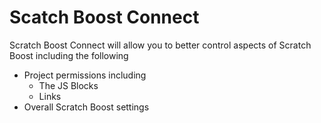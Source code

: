 # Scatch Boost Connect

Scratch Boost Connect will allow you to better control aspects of Scratch Boost including the following

* Project permissions including
  * The JS Blocks
  * Links
* Overall Scratch Boost settings
